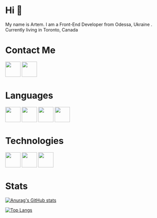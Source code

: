 <h1>Hi 👋</h1>

<p>My name is Artem. I am a Front-End Developer from Odessa, Ukraine . Currently living in Toronto, Canada</p>

<h1>Contact Me</h1>

[<img width="48px" height="48px" src="https://raw.githubusercontent.com/get-icon/geticon/fc0f660daee147afb4a56c64e12bde6486b73e39/icons/telegram.svg" />](https://t.me/ArtemAntonov0)
[<img width="48px" height="48px" src="https://raw.githubusercontent.com/get-icon/geticon/fc0f660daee147afb4a56c64e12bde6486b73e39/icons/linkedin-icon.svg" />](https://www.linkedin.com/in/artem-antonov-5ab971213/)

<h1>Languages</h1>

<img
  width="48px"
  height="48px"
  src="https://raw.githubusercontent.com/get-icon/geticon/fc0f660daee147afb4a56c64e12bde6486b73e39/icons/html-5.svg"
/>
<img
  width="48px"
  height="48px"
  src="https://raw.githubusercontent.com/get-icon/geticon/fc0f660daee147afb4a56c64e12bde6486b73e39/icons/css-3.svg"
/>
<img
  width="48px"
  height="48px"
  src="https://raw.githubusercontent.com/get-icon/geticon/fc0f660daee147afb4a56c64e12bde6486b73e39/icons/javascript.svg"
/>
<img
  width="48px"
  height="48px"
  src="https://raw.githubusercontent.com/get-icon/geticon/fc0f660daee147afb4a56c64e12bde6486b73e39/icons/typescript-icon.svg"
/>

<h1>Technologies</h1>

<img
  width="48px"
  height="48px"
  src="https://raw.githubusercontent.com/get-icon/geticon/fc0f660daee147afb4a56c64e12bde6486b73e39/icons/nodejs-icon.svg"
/>
<img
  width="48px"
  height="48px"
  src="https://raw.githubusercontent.com/get-icon/geticon/fc0f660daee147afb4a56c64e12bde6486b73e39/icons/react.svg"
/>
<img
  width="48px"
  height="48px"
  src="https://raw.githubusercontent.com/get-icon/geticon/fc0f660daee147afb4a56c64e12bde6486b73e39/icons/git-icon.svg"
/>

<h1>Stats</h1>

[![Anurag's GitHub stats](https://github-readme-stats.vercel.app/api?username=antonov-artem&show_icons=true&heme=transparent)](https://github.com/anuraghazra/github-readme-stats)

[![Top Langs](https://github-readme-stats.vercel.app/api/top-langs/?username=antonov-artem)](https://github.com/anuraghazra/github-readme-stats)
